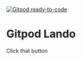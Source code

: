 [![Gitpod ready-to-code](https://img.shields.io/badge/Gitpod-ready--to--code-blue?logo=gitpod)](https://gitpod.io/#https://github.com/skippednote/gitpod-lando)

# Gitpod Lando

Click that button
